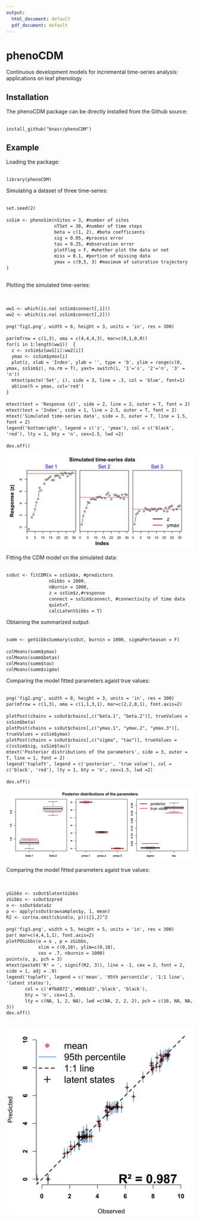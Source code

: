 ```yaml
---
output:
  html_document: default
  pdf_document: default
---
```

# phenoCDM
Continuous development models for incremental time-series analysis: applications on leaf phenology



## Installation
The phenoCDM package can be directly installed from the Github source:

```{r, echo=TRUE}

install_github("bnasr/phenoCDM")

```

## Example

Loading the package:
```{r, echo=TRUE}

library(phenoCDM)

```


Simulating a dataset of three time-series:
```{r, echo=TRUE}

set.seed(2)

ssSim <- phenoSim(nSites = 3, #number of sites
                  nTSet = 30, #number of time steps
                  beta = c(1, 2), #beta coefficients
                  sig = 0.05, #process error
                  tau = 0.25, #observation error
                  plotFlag = F, #whether plot the data or not
                  miss = 0.1, #portion of missing data
                  ymax = c(9,5, 3) #maximum of saturation trajectory
)


```

Plotting the simulated time-series:

```{r, echo=TRUE}


ww1 <- which(is.na( ssSim$connect[,1]))
ww2 <- which(is.na( ssSim$connect[,2]))

png('fig1.png', width = 6, height = 3, units = 'in', res = 300)

par(mfrow = c(1,3), oma = c(4,4,4,3), mar=c(0,1,0,0))
for(i in 1:length(ww1))  {
  z <- ssSim$z[ww1[i]:ww2[i]]
  ymax <- ssSim$ymax[i]
  plot(z, xlab = 'Index', ylab = '', type = 'b', ylim = range(c(0, ymax, ssSim$z), na.rm = T), yaxt= switch(i, '1'='s', '2'='n', '3' = 'n'))
  mtext(paste('Set', i), side = 3, line = .3, col = 'blue', font=1)
  abline(h = ymax, col='red')
}

mtext(text = 'Response (z)', side = 2, line = 2, outer = T, font = 2)
mtext(text = 'Index', side = 1, line = 2.5, outer = T, font = 2)
mtext('Simulated time-series data', side = 3, outer = T, line = 1.5, font = 2)
legend('bottomright', legend = c('z', 'ymax'), col = c('black', 'red'), lty = 1, bty = 'n', cex=1.5, lwd =2)

dev.off()

```

![Figure 1. Simulated data ](fig1.png)





Fitting the CDM model on the simulated data:
```{r, echo=TRUE}

ssOut <- fitCDM(x = ssSim$x, #predictors
                nGibbs = 2000,
                nBurnin = 1000,
                z = ssSim$z,#response
                connect = ssSim$connect, #connectivity of time data
                quiet=T,
                calcLatentGibbs = T)
```


Obtaining the summarized output:
```{r, echo=TRUE}

summ <- getGibbsSummary(ssOut, burnin = 1000, sigmaPerSeason = F)

colMeans(summ$ymax)
colMeans(summ$betas)
colMeans(summ$tau)
colMeans(summ$sigma)

```


Comparing the model fitted parameters agaist true values:
```{r, echo=TRUE}

png('fig2.png', width = 8, height = 3, units = 'in', res = 300)
par(mfrow = c(1,3), oma = c(1,1,3,1), mar=c(2,2,0,1), font.axis=2)

plotPost(chains = ssOut$chains[,c("beta.1", "beta.2")], trueValues = ssSim$beta)
plotPost(chains = ssOut$chains[,c("ymax.1", "ymax.2", "ymax.3")], trueValues = ssSim$ymax)
plotPost(chains = ssOut$chains[,c("sigma", "tau")], trueValues = c(ssSim$sig, ssSim$tau))
mtext('Posterior distributions of the parameters', side = 3, outer = T, line = 1, font = 2)
legend('topleft', legend = c('posterior', 'true value'), col = c('black', 'red'), lty = 1, bty = 'n', cex=1.5, lwd =2)

dev.off()

```

![Figure 2. Model efficiency](fig2.png)




Comparing the model fitted parameters agaist true values:
```{r, echo=TRUE}


yGibbs <- ssOut$latentGibbs
zGibbs <- ssOut$zpred
o <- ssOut$data$z
p <- apply(ssOut$rawsamples$y, 1, mean)
R2 <- cor(na.omit(cbind(o, p)))[1,2]^2

png('fig3.png', width = 5, height = 5, units = 'in', res = 300)
par( mar=c(4,4,1,1), font.axis=2)
plotPOGibbs(o = o , p = zGibbs,
            xlim = c(0,10), ylim=c(0,10),
            cex = .7, nburnin = 1000)
points(o, p, pch = 3)
mtext(paste0('R² = ', signif(R2, 3)), line = -1, cex = 2, font = 2, side = 1, adj = .9)
legend('topleft', legend = c('mean', '95th percentile', '1:1 line', 'latent states'),
       col = c('#fb8072','#80b1d3','black', 'black'),
       bty = 'n', cex=1.5,
       lty = c(NA, 1, 2, NA), lwd =c(NA, 2, 2, 2), pch = c(16, NA, NA, 3))
dev.off()


```

![Figure 3. Predictions vs Observed](fig3.png)
